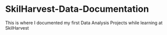 # SkilHarvest-Data-Documentation

This is where I documented my first Data Analysis Projects while learning at SkilHarvest
